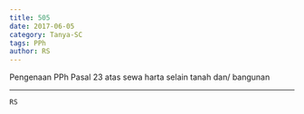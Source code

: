 ```yaml
---
title: 505
date: 2017-06-05
category: Tanya-SC
tags: PPh
author: RS
---
```


Pengenaan PPh Pasal 23 atas sewa harta selain tanah dan/ bangunan

---



`RS`
